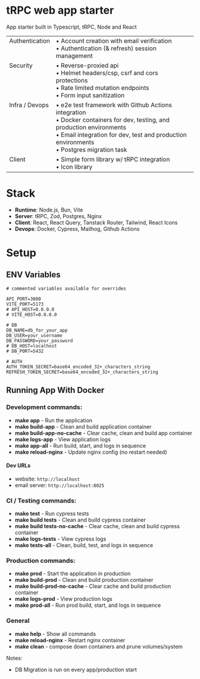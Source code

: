 # tRPC web app starter
App starter built in Typescript, tRPC, Node and React 


<table>
  <tr>
    <td style="vertical-align: top;">Authentication</td>
    <td>
      • Account creation with email verification<br>
      • Authentication (& refresh) session management
    </td>
  </tr>
  <tr>
    <td style="vertical-align: top;">Security</td>
    <td>
      • Reverse-proxied api<br>
      • Helmet headers/csp, csrf and cors protections<br>
      • Rate limited mutation endpoints<br>
      • Form input sanitization
    </td>
  </tr>
  <tr>
    <td style="vertical-align: top;">Infra / Devops</td>
    <td>
      • e2e test framework with Github Actions integration<br>
      • Docker containers for dev, testing, and production environments<br>
      • Email integration for dev, test and production environments<br>
      • Postgres migration task
    </td>
  </tr>
  <tr>
    <td style="vertical-align: top;">Client</td>
    <td>
      • Simple form library w/ tRPC integration<br>
      • Icon library
    </td>
  </tr>
</table>

# Stack
- **Runtime**: Node.js, Bun, Vite
- **Server**: tRPC, Zod, Postgres, Nginx
- **Client**: React, React Query, Tanstack Router, Tailwind, React Icons
- **Devops**: Docker, Cypress, Mailhog, Github Actions 


# Setup
## ENV Variables
```env 
# commented variables available for overrides

API_PORT=3000
VITE_PORT=5173
# API_HOST=0.0.0.0
# VITE_HOST=0.0.0.0

# DB
DB_NAME=db_for_your_app
DB_USER=your_username
DB_PASSWORD=your_password
# DB_HOST=localhost 
# DB_PORT=5432

# AUTH
AUTH_TOKEN_SECRET=base64_encoded_32+_characters_string
REFRESH_TOKEN_SECRET=base64_encoded_32+_characters_string
``` 


## Running App With Docker

### Development commands:
- **make app**                    - Run the application 
- **make build-app**              - Clean and build application container
- **make build-app-no-cache**     - Clear cache, clean and build app container
- **make logs-app**               - View application logs
- **make app-all**                - Run build, start, and logs in sequence
- **make reload-nginx**           - Update nginx config (no restart needed)

#### Dev URLs
- website: `http://localhost`     
- email server: `http://localhost:8025`    


### CI / Testing commands:
- **make test**                   - Run cypress tests
- **make build tests**          - Clean and build cypress container
- **make build tests-no-cache** - Clear cache, clean and build cypress container
- **make logs-tests**           - View cypress logs
- **make tests-all**            - Clean, build, test, and logs in sequence

### Production commands:
- **make prod**                   - Start the application in production
- **make build-prod**             - Clean and build production container
- **make build-prod-no-cache**    - Clear cache and build production container
- **make logs-prod**              - View production logs
- **make prod-all**               - Run prod build, start, and logs in sequence

### General 
- **make help**                   - Show all commands 
- **make reload-nginx**           - Restart nginx container
- **make clean**                  - compose down containers and prune volumes/system

Notes: 
- DB Migration is run on every app/production  start
